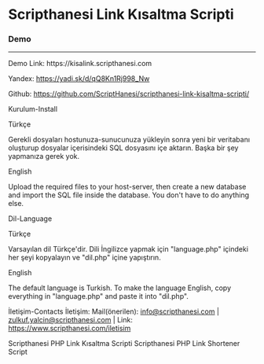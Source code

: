 <h1>Scripthanesi Link Kısaltma Scripti</h1>

<h3>Demo</h3><hr>
Demo Link: https://kisalink.scripthanesi.com


Yandex: https://yadi.sk/d/qQ8Kn1Rj998_Nw

Github: https://github.com/ScriptHanesi/scripthanesi-link-kisaltma-scripti/

Kurulum-Install

Türkçe

Gerekli dosyaları hostunuza-sunucunuza yükleyin sonra yeni bir veritabanı oluşturup dosyalar içerisindeki SQL dosyasını içe aktarın. Başka bir şey yapmanıza gerek yok.


English 

Upload the required files to your host-server, then create a new database and import the SQL file inside the database. You don't have to do anything else.


Dil-Language

Türkçe

Varsayılan dil Türkçe'dir. Dili İngilizce yapmak için "language.php" içindeki her şeyi kopyalayın ve "dil.php" içine yapıştırın.

English 

The default language is Turkish. To make the language English, copy everything in "language.php" and paste it into "dil.php".


İletişim-Contacts
İletişim: Mail(önerilen): info@scripthanesi.com | zulkuf.yalcin@scripthanesi.com | Link: https://www.scripthanesi.com/iletisim

Scripthanesi PHP Link Kısaltma Scripti 
Scripthanesi PHP Link Shortener Script
